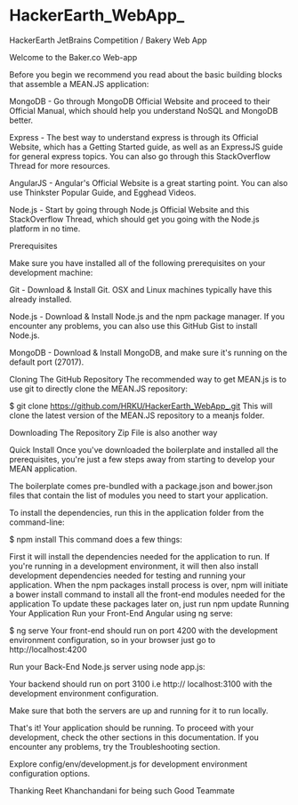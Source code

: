 # HackerEarth_WebApp_
HackerEarth JetBrains Competition / Bakery Web App

Welcome to the Baker.co Web-app 
 


Before you begin we recommend you read about the basic building blocks that assemble a MEAN.JS application:

MongoDB - Go through MongoDB Official Website and proceed to their Official Manual, which should help you understand NoSQL and MongoDB better.

Express - The best way to understand express is through its Official Website, which has a Getting Started guide, as well as an ExpressJS guide for general express topics.
You can also go through this StackOverflow Thread for more resources.

AngularJS - Angular's Official Website is a great starting point. You can also use Thinkster Popular Guide, and Egghead Videos.

Node.js - Start by going through Node.js Official Website and this StackOverflow Thread, which should get you going with the Node.js platform in no time.

Prerequisites

Make sure you have installed all of the following prerequisites on your development machine:

Git - Download & Install Git. OSX and Linux machines typically have this already installed.

Node.js - Download & Install Node.js and the npm package manager. If you encounter any problems, you can also use this GitHub Gist to install Node.js.

MongoDB - Download & Install MongoDB, and make sure it's running on the default port (27017).


Cloning The GitHub Repository
The recommended way to get MEAN.js is to use git to directly clone the MEAN.JS repository:

$ git clone https://github.com/HRKU/HackerEarth_WebApp_.git
This will clone the latest version of the MEAN.JS repository to a meanjs folder.

Downloading The Repository Zip File is also another way

Quick Install
Once you've downloaded the boilerplate and installed all the prerequisites, you're just a few steps away from starting to develop your MEAN application.

The boilerplate comes pre-bundled with a package.json and bower.json files that contain the list of modules you need to start your application.

To install the dependencies, run this in the application folder from the command-line:

$ npm install
This command does a few things:

First it will install the dependencies needed for the application to run.
If you're running in a development environment, it will then also install development dependencies needed for testing and running your application.
When the npm packages install process is over, npm will initiate a bower install command to install all the front-end modules needed for the application
To update these packages later on, just run npm update
Running Your Application
Run your Front-End Angular using ng serve:

$ ng serve
Your front-end should run on port 4200 with the development environment configuration, so in your browser just go to http://localhost:4200

Run your Back-End Node.js server using node app.js:

Your backend should run on port 3100 i.e http:// localhost:3100 with the development environment configuration.

Make sure that both the servers are up and running for it to run locally.

That's it! Your application should be running. To proceed with your development, check the other sections in this documentation. If you encounter any problems, try the Troubleshooting section.

Explore config/env/development.js for development environment configuration options.


Thanking Reet Khanchandani for being such Good Teammate
